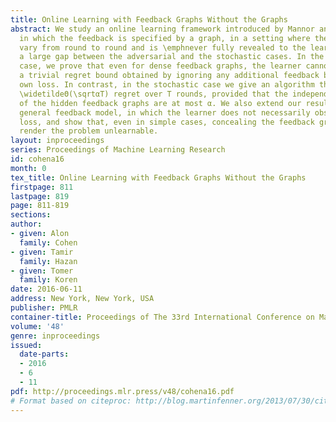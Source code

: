 ```yaml
---
title: Online Learning with Feedback Graphs Without the Graphs
abstract: We study an online learning framework introduced by Mannor and Shamir (2011)
  in which the feedback is specified by a graph, in a setting where the graph may
  vary from round to round and is \emphnever fully revealed to the learner. We show
  a large gap between the adversarial and the stochastic cases. In the adversarial
  case, we prove that even for dense feedback graphs, the learner cannot improve upon
  a trivial regret bound obtained by ignoring any additional feedback besides her
  own loss. In contrast, in the stochastic case we give an algorithm that achieves
  \widetildeΘ(\sqrtαT) regret over T rounds, provided that the independence numbers
  of the hidden feedback graphs are at most α. We also extend our results to a more
  general feedback model, in which the learner does not necessarily observe her own
  loss, and show that, even in simple cases, concealing the feedback graphs might
  render the problem unlearnable.
layout: inproceedings
series: Proceedings of Machine Learning Research
id: cohena16
month: 0
tex_title: Online Learning with Feedback Graphs Without the Graphs
firstpage: 811
lastpage: 819
page: 811-819
sections: 
author:
- given: Alon
  family: Cohen
- given: Tamir
  family: Hazan
- given: Tomer
  family: Koren
date: 2016-06-11
address: New York, New York, USA
publisher: PMLR
container-title: Proceedings of The 33rd International Conference on Machine Learning
volume: '48'
genre: inproceedings
issued:
  date-parts:
  - 2016
  - 6
  - 11
pdf: http://proceedings.mlr.press/v48/cohena16.pdf
# Format based on citeproc: http://blog.martinfenner.org/2013/07/30/citeproc-yaml-for-bibliographies/
---
```


